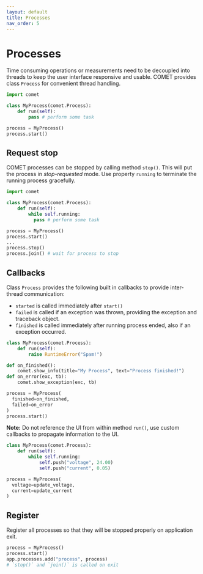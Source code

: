 ```yaml
---
layout: default
title: Processes
nav_order: 5
---
```


# Processes

Time consuming operations or measurements need to be decoupled into threads to
keep the user interface responsive and usable. COMET provides class `Process`
for convenient thread handling.

```python
import comet

class MyProcess(comet.Process):
    def run(self):
        pass # perform some task

process = MyProcess()
process.start()
```

## Request stop

COMET processes can be stopped by calling method `stop()`. This will put the
process in _stop-requested_ mode. Use property `running` to terminate the
running process gracefully.

```python
import comet

class MyProcess(comet.Process):
    def run(self):
        while self.running:
          pass # perform some task

process = MyProcess()
process.start()
...
process.stop()
process.join() # wait for process to stop
```

## Callbacks

Class `Process` provides the following built in callbacks to provide
inter-thread  communication:
* `started` is called immediately after `start()`
* `failed` is called if an exception was thrown, providing the exception and
 traceback object.
* `finished` is called immediately after running process ended, also if an
exception occurred.

```python
class MyProcess(comet.Process):
    def run(self):
        raise RuntimeError("Spam!")

def on_finished():
    comet.show_info(title="My Process", text="Process finished!")
def on_error(exc, tb):
    comet.show_exception(exc, tb)

process = MyProcess(
  finished=on_finished,
  failed=on_error
)
process.start()
```

**Note:** Do not reference the UI from within method `run()`, use custom
callbacks to propagate information to the UI.

```python
class MyProcess(comet.Process):
    def run(self):
        while self.running:
            self.push("voltage", 24.00)
            self.push("current", 0.05)

process = MyProcess(
  voltage=update_voltage,
  current=update_current
)
```

## Register

Register all processes so that they will be stopped properly on application exit.

```python
process = MyProcess()
process.start()
app.processes.add("process", process)
# `stop()` and `join()` is called on exit
```
